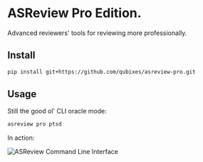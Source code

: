 # ASReview Pro Edition.

Advanced reviewers' tools for reviewing more professionally. 

## Install

```bash
pip install git+https://github.com/qubixes/asreview-pro.git
```

## Usage

Still the good ol' CLI oracle mode:

```bash
asreview pro ptsd
```

In action:

![ASReview Command Line Interface](https://github.com/qubixes/asreview-pro/raw/master/docs/asreview-intro.gif)
